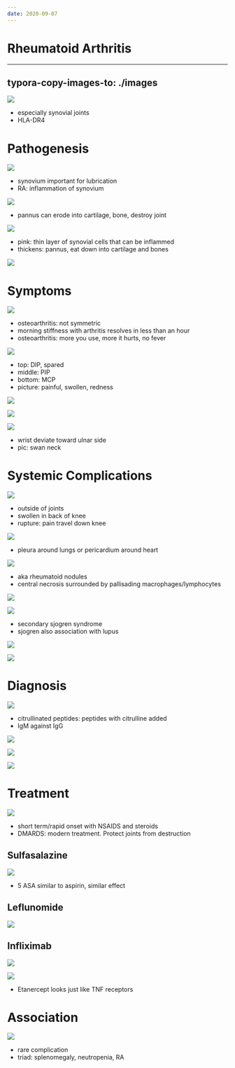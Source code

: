 ```yaml
---
date: 2020-09-07
---
```


# Rheumatoid Arthritis
---

## typora-copy-images-to: ./images

<!-- rheumatoid arthritis demographics. HLA -->

![](https://photos.thisispiggy.com/file/wikiFiles/3A403FFA-9D8C-4224-A061-16C2FDEF247E.jpg)

- especially synovial joints
- HLA-DR4

# Pathogenesis

<!-- rheumatoid arthritis pathogenesis -->

![](https://photos.thisispiggy.com/file/wikiFiles/5DC16303-EB97-43E6-8E46-77D0961AB320.jpg)

- synovium important for lubrication
- RA: inflammation of synovium

![](https://photos.thisispiggy.com/file/wikiFiles/816552AF-37B8-4F59-B8FB-9B20F619EAED.jpg)

- pannus can erode into cartilage, bone, destroy joint

![](https://photos.thisispiggy.com/file/wikiFiles/95439A33-64F8-4A9F-AC5D-322F82BF0645.jpg)

- pink: thin layer of synovial cells that can be inflammed
- thickens: pannus, eat down into cartilage and bones

![](https://photos.thisispiggy.com/file/wikiFiles/43BDD3E5-EBB9-4DFA-BD09-57DC880B268F.jpg)

# Symptoms

<!-- rheumatoid arthritis symptoms, compare with osteoarthritis -->

![](https://photos.thisispiggy.com/file/wikiFiles/A7E529C2-492E-4591-8E59-8E0874BDB70F.jpg)

- osteoarthritis: not symmetric
- morning stiffness with arthritis resolves in less than an hour
- osteoarthritis: more you use, more it hurts, no fever

![](https://photos.thisispiggy.com/file/wikiFiles/C73F2A39-1EEA-475F-9608-D70CEF23F08E.jpg)

- top: DIP, spared
- middle: PIP
- bottom: MCP
- picture: painful, swollen, redness

![](https://photos.thisispiggy.com/file/wikiFiles/62189C99-4903-48D8-8B0D-38CE9C434E07.jpg)

![](https://photos.thisispiggy.com/file/wikiFiles/A9BC3F2A-49CA-4B2B-8CB9-18605D159109.jpg)

![](https://photos.thisispiggy.com/file/wikiFiles/229754B8-B741-47C2-96B4-2BB6DC6FD14B.jpg)

- wrist deviate toward ulnar side
- pic: swan neck

# Systemic Complications

![](https://photos.thisispiggy.com/file/wikiFiles/77DAA33C-EC91-4282-AB93-6ECD333825E4.jpg)

- outside of joints
- swollen in back of knee
- rupture: pain travel down knee

![](https://photos.thisispiggy.com/file/wikiFiles/52E21F03-C69D-46B7-AFB5-31D3EEA513DC.jpg)

- pleura around lungs or pericardium around heart

![](https://photos.thisispiggy.com/file/wikiFiles/AEE20EB9-22CE-4F47-B730-4645393D3BA4.jpg)

- aka rheumatoid nodules
- central necrosis surrounded by pallisading macrophages/lymphocytes

![](https://photos.thisispiggy.com/file/wikiFiles/1A5CAEB3-F757-480A-9990-04355D280EC8.jpg)

![](https://photos.thisispiggy.com/file/wikiFiles/D9A42883-041C-4C81-A2D0-36BF669849F5.jpg)

- secondary sjogren syndrome
- sjogren also association with lupus

![](https://photos.thisispiggy.com/file/wikiFiles/E9A08F9E-3FC0-4CE7-8563-68851EA1156F.jpg)

![](https://photos.thisispiggy.com/file/wikiFiles/9DE24BEF-2C95-426E-A522-180E4BFA6446.jpg)

# Diagnosis

<!-- rheumatoid arthritis diagnosis -->

![](https://photos.thisispiggy.com/file/wikiFiles/ACD19273-6EE6-44C2-98DB-DDF12F0BC0AA.jpg)

- citrullinated peptides: peptides with citrulline added
- IgM against IgG

![](https://photos.thisispiggy.com/file/wikiFiles/94DCB77B-A542-4EC4-965F-FB364FC31EB2.jpg)

![](https://photos.thisispiggy.com/file/wikiFiles/45EBF23B-622E-42B6-A371-9050E97A7A89.jpg)

![](https://photos.thisispiggy.com/file/wikiFiles/48FC22D0-EA9D-45B9-8470-AE7AB43F9BCE.jpg)

# Treatment

<!-- rheumatoid arthritis treatment. Sulfasalazine and leflunomide moa -->

![](https://photos.thisispiggy.com/file/wikiFiles/E20D7751-490B-41C1-B9A6-5F50D5C36FB8.jpg)

- short term/rapid onset with NSAIDS and steroids
- DMARDS: modern treatment. Protect joints from destruction

## Sulfasalazine

![](https://photos.thisispiggy.com/file/wikiFiles/8D07D6CF-FAA1-45D5-82FF-CEC96A7B82D5.jpg)

- 5 ASA similar to aspirin, similar effect

## Leflunomide

![](https://photos.thisispiggy.com/file/wikiFiles/8532764B-594C-425B-B9F1-76697AC6603A.jpg)

## Infliximab

![](https://photos.thisispiggy.com/file/wikiFiles/660FECA1-C27B-45E3-A99B-B0677BD15388.jpg)

![](https://photos.thisispiggy.com/file/wikiFiles/5718737E-59FD-4437-900B-38F032198CD2.jpg)

- Etanercept looks just like TNF receptors

# Association

<!-- felty syndrome is, symptoms -->

![](https://photos.thisispiggy.com/file/wikiFiles/165616CE-B8CA-429B-B92C-8D05482BBACE.jpg)

- rare complication
- triad: splenomegaly, neutropenia, RA

